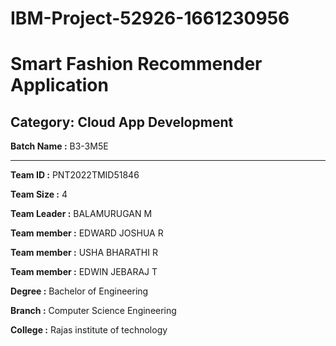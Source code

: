 # IBM-Project-52926-1661230956

# Smart Fashion Recommender Application

## Category: Cloud App Development

**Batch Name :** B3-3M5E

---

**Team ID :** PNT2022TMID51846

**Team Size :** 4

**Team Leader :** BALAMURUGAN M

**Team member :** EDWARD JOSHUA R

**Team member :** USHA BHARATHI R

**Team member :** EDWIN JEBARAJ T

**Degree :**
Bachelor of Engineering

**Branch :**
Computer Science Engineering

**College :**
Rajas institute of technology
